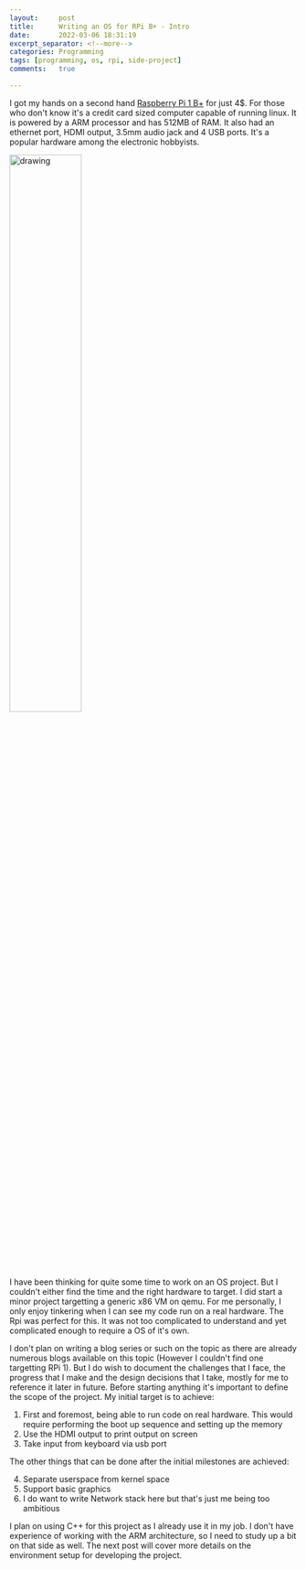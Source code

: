 ```yaml
---
layout:     post
title:      Writing an OS for RPi B+ - Intro 
date:       2022-03-06 18:31:19
excerpt_separator: <!--more-->
categories: Programming
tags: [programming, os, rpi, side-project]
comments:   true

---
```

I got my hands on a second hand [Raspberry Pi 1 B+](https://www.pololu.com/product/2752) for just 4$. For those who don't know it's a credit card sized computer
capable of running linux. It is powered by a ARM processor and has 512MB of RAM. It also had an ethernet port, HDMI output, 3.5mm audio jack and 4 USB ports.
It's a popular hardware among the electronic hobbyists.

<img class="center-image" src="{{ site.baseurl }}/assets/images/rpib+.jpg" alt="drawing" style="width: 50%;"/>

<!--more-->

I have been thinking for quite some time to work on an OS project. But I couldn't either find the time and the right hardware to target. I did start a minor project
targetting a generic x86 VM on qemu. For me personally, I only enjoy tinkering when I can see my code run on a real hardware. The Rpi was perfect for this. It was 
not too complicated to understand and yet complicated enough to require a OS of it's own.

I don't plan on writing a blog series or such on the topic as there are already numerous blogs available on this topic (However I couldn't find one targetting RPi 1).
But I do wish to document the challenges that I face, the progress that I make and the design decisions that I take, mostly for me to reference it later in future.
Before starting anything it's important to define the scope of the project. My initial target is to achieve: 

1. First and foremost, being able to run code on real hardware. This would require performing the boot up sequence and setting up the memory
2. Use the HDMI output to print output on screen
3. Take input from keyboard via usb port

The other things that can be done after the initial milestones are achieved:

4. Separate userspace from kernel space
5. Support basic graphics 
6. I do want to write Network stack here but that's just me being too ambitious

I plan on using C++ for this project as I already use it in my job. I don't have experience of working with the ARM architecture, so I need to study up a bit on that
side as well. The next post will cover more details on the environment setup for developing the project.
